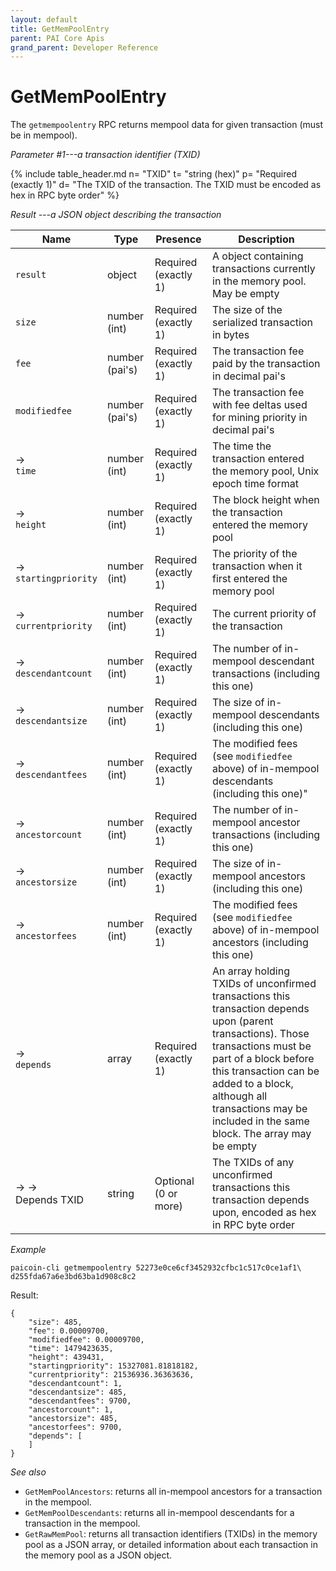 ```yaml
---
layout: default
title: GetMemPoolEntry
parent: PAI Core Apis
grand_parent: Developer Reference
---
```


GetMemPoolEntry
========================

The `getmempoolentry` RPC returns mempool data for given transaction (must be in mempool).

*Parameter #1---a transaction identifier (TXID)*

{% include table_header.md
  n= "TXID"
  t= "string (hex)"
  p= "Required (exactly 1)"
  d= "The TXID of the transaction. The TXID must be encoded as hex in RPC byte order"
%}

*Result ---a JSON object describing the transaction*

| Name | Type      | Presence            | Description
|------|-----------|---------------------|-------------
|`result`  |object     | Required<br>(exactly 1) | A object containing transactions currently in the memory pool.  May be empty
|`size` | number (int) | Required<br>(exactly 1) | The size of the serialized transaction in bytes
| `fee`  | number (pai's) | Required<br>(exactly 1) | The transaction fee paid by the transaction in decimal pai's
| `modifiedfee` | number (pai's) | Required<br>(exactly 1) | The transaction fee with fee deltas used for mining priority in decimal pai's
| → <br>`time` | number (int) | Required<br>(exactly 1) | The time the transaction entered the memory pool, Unix epoch time format
| → <br>`height` | number (int) | Required<br>(exactly 1) | The block height when the transaction entered the memory pool
| → <br>`startingpriority` | number (int) | Required<br>(exactly 1) | The priority of the transaction when it first entered the memory pool
| → <br>`currentpriority` | number (int) | Required<br>(exactly 1) | The current priority of the transaction
| → <br>`descendantcount` | number (int) | Required<br>(exactly 1) | The number of in-mempool descendant transactions (including this one)
| → <br>`descendantsize` | number (int) | Required<br>(exactly 1) | The size of in-mempool descendants (including this one)
| → <br>`descendantfees` | number (int) | Required<br>(exactly 1) | The modified fees (see `modifiedfee` above) of in-mempool descendants (including this one)"
| → <br>`ancestorcount` | number (int) | Required<br>(exactly 1) | The number of in-mempool ancestor transactions (including this one)
| → <br>`ancestorsize` |  number (int) | Required<br>(exactly 1) | The size of in-mempool ancestors (including this one)
| → <br>`ancestorfees` |  number (int) | Required<br>(exactly 1) | The modified fees (see `modifiedfee` above) of in-mempool ancestors (including this one)
| → <br>`depends` | array | Required<br>(exactly 1) | An array holding TXIDs of unconfirmed transactions this transaction depends upon (parent transactions).  Those transactions must be part of a block before this transaction can be added to a block, although all transactions may be included in the same block.  The array may be empty
| → →<br>Depends TXID | string | Optional (0 or more) | The TXIDs of any unconfirmed transactions this transaction depends upon, encoded as hex in RPC byte order

*Example*

```
paicoin-cli getmempoolentry 52273e0ce6cf3452932cfbc1c517c0ce1af1\
d255fda67a6e3bd63ba1d908c8c2
```

Result:

```
{
    "size": 485,
    "fee": 0.00009700,
    "modifiedfee": 0.00009700,
    "time": 1479423635,
    "height": 439431,
    "startingpriority": 15327081.81818182,
    "currentpriority": 21536936.36363636,
    "descendantcount": 1,
    "descendantsize": 485,
    "descendantfees": 9700,
    "ancestorcount": 1,
    "ancestorsize": 485,
    "ancestorfees": 9700,
    "depends": [
    ]
}
```

*See also*

* `GetMemPoolAncestors`: returns all in-mempool ancestors for a transaction in the mempool.
* `GetMemPoolDescendants`: returns all in-mempool descendants for a transaction in the mempool.
* `GetRawMemPool`: returns all transaction identifiers (TXIDs) in the memory pool as a JSON array, or detailed information about each transaction in the memory pool as a JSON object.

